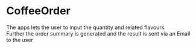 # CoffeeOrder
The apps lets the user to input the quantity and related flavours.<br />
Further the order summary is generated and the result is sent via an Email to the user <br />
